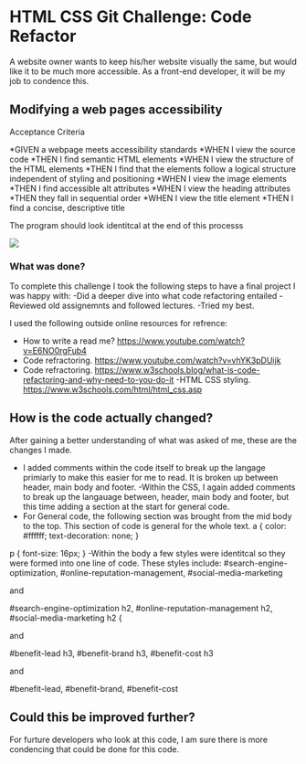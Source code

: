 # HTML CSS Git Challenge: Code Refactor

A website owner wants to keep his/her website visually the same, but would like it to be much more accessible. As a front-end developer, it will be my job to condence this. 

## Modifying a web pages accessibility
 
Acceptance Criteria

*GIVEN a webpage meets accessibility standards
*WHEN I view the source code
*THEN I find semantic HTML elements
*WHEN I view the structure of the HTML elements
*THEN I find that the elements follow a logical structure independent of styling and positioning
*WHEN I view the image elements
*THEN I find accessible alt attributes
*WHEN I view the heading attributes
*THEN they fall in sequential order
*WHEN I view the title element
*THEN I find a concise, descriptive title

The program should look identitcal at the end of this processs 

![](./assets/images/Screen_Screenshot-JM.png)

### What was done?

To complete this challenge I took the following steps to have a final project I was happy with:
-Did a deeper dive into what code refactoring entailed
-Reviewed old assignemnts and followed lectures. 
-Tried my best.

I used the following outside online resources for refrence:
- How to write a read me? https://www.youtube.com/watch?v=E6NO0rgFub4
- Code refractoring. https://www.youtube.com/watch?v=vhYK3pDUijk
- Code refractoring. https://www.w3schools.blog/what-is-code-refactoring-and-why-need-to-you-do-it
-HTML CSS styling. https://www.w3schools.com/html/html_css.asp


## How is the code actually changed?

After gaining a better understanding of what was asked of me, these are the changes I made.

- I added comments within the code itself to break up the langage primiarly to make this easier for me to read. It is broken up between header, main body and footer.
-Within the CSS, I again added comments to break up the langauage between, header, main body and footer, but this time adding a section at the start for general code. 
- For General code, the following section was brought from the mid body to the top. This section of code is general for the whole text. 
a {
    color: #ffffff;
    text-decoration: none;
}

p {
    font-size: 16px;
}
-Within the body a few styles were identitcal so they were formed into one line of code. These styles include: 
#search-engine-optimization,
#online-reputation-management,
#social-media-marketing

and 

#search-engine-optimization h2,
#online-reputation-management h2,
#social-media-marketing h2 {

and 

#benefit-lead h3,
#benefit-brand h3,
#benefit-cost h3

and 

#benefit-lead,
#benefit-brand,
#benefit-cost

## Could this be improved further?

For furture developers who look at this code, I am sure there is more condencing that could be done for this code. 
